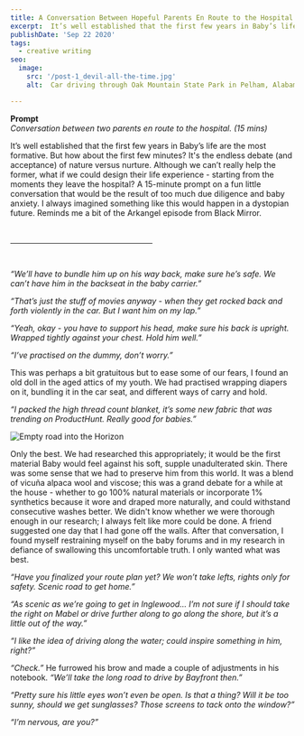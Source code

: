 ```yaml
---
title: A Conversation Between Hopeful Parents En Route to the Hospital
excerpt:  It’s well established that the first few years in Baby’s life are the most formative. But how about the first few minutes? It's the endless debate (and acceptance) of nature versus nurture. Although we can’t really help the former, what if we could design their life experience - starting from the moments they leave the hospital? A 15-minute prompt on a fun little conversation that would be the result of too much due diligence and baby anxiety. I always imagined something like this would happen in a dystopian future. Reminds me a bit of the Arkangel episode from Black Mirror.
publishDate: 'Sep 22 2020'
tags:
  - creative writing
seo:
  image:
    src: '/post-1_devil-all-the-time.jpg'
    alt:  Car driving through Oak Mountain State Park in Pelham, Alabama

---
```

<b>Prompt</b><br>
<em>Conversation between two parents en route to the hospital. (15 mins)</em>

It’s well established that the first few years in Baby’s life are the most formative. But how about the first few minutes? It's the endless debate (and acceptance) of nature versus nurture. Although we can’t really help the former, what if we could design their life experience - starting from the moments they leave the hospital? A 15-minute prompt on a fun little conversation that would be the result of too much due diligence and baby anxiety. I always imagined something like this would happen in a dystopian future. Reminds me a bit of the Arkangel episode from Black Mirror.

<br>
<hr align = "left" width="50%">
<br>

<em>“We’ll have to bundle him up on his way back, make sure he’s safe. We can’t have him in the backseat in the baby carrier.” </em>

<em>“That’s just the stuff of movies anyway - when they get rocked back and forth violently in the car. But I want him on my lap.” </em>

<em>“Yeah, okay - you have to support his head, make sure his back is upright. Wrapped tightly against your chest. Hold him well.” </em>

<em>“I’ve practised on the dummy, don’t worry.” </em>

This was perhaps a bit gratuitous but to ease some of our fears, I found an old doll in the aged attics of my youth. We had practised wrapping diapers on it, bundling it in the car seat, and different ways of carry and hold.

<em>“I packed the high thread count blanket, it’s some new fabric that was trending on ProductHunt. Really good for babies.” </em>

![Empty road into the Horizon](/post-11.jpg)

Only the best. We had researched this appropriately; it would be the first material Baby would feel against his soft, supple unadulterated skin. There was some sense that we had to preserve him from this world. It was a blend of vicuña alpaca wool and viscose; this was a grand debate for a while at the house - whether to go 100% natural materials or incorporate 1% synthetics because it wore and draped more naturally, and could withstand consecutive washes better. We didn't know whether we were thorough enough in our research; I always felt like more could be done. A friend suggested one day that I had gone off the walls. After that conversation, I found myself restraining myself on the baby forums and in my research in defiance of swallowing this uncomfortable truth. I only wanted what was best.

<em>“Have you finalized your route plan yet? We won’t take lefts, rights only for safety. Scenic road to get home.”</em>

<em>“As scenic as we’re going to get in Inglewood… I’m not sure if I should take the right on Mabel or drive further along to go along the shore, but it’s a little out of the way.”</em>

<em>“I like the idea of driving along the water; could inspire something in him, right?” </em>

<em> “Check.” </em> He furrowed his brow and made a couple of adjustments in his notebook. <em> “We’ll take the long road to drive by Bayfront then.” </em>

<em>“Pretty sure his little eyes won’t even be open. Is that a thing? Will it be too sunny, should we get sunglasses? Those screens to tack onto the window?”</em>

<em>“I’m nervous, are you?”</em>
